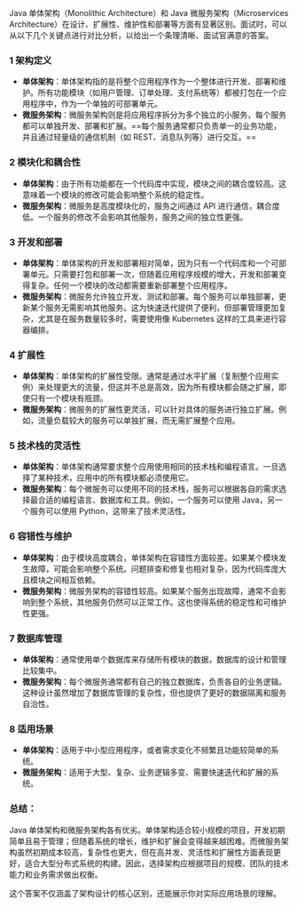 Java 单体架构（Monolithic Architecture）和 Java 微服务架构（Microservices Architecture）在设计、扩展性、维护性和部署等方面有显著区别。面试时，可以从以下几个关键点进行对比分析，以给出一个条理清晰、面试官满意的答案。

### 1   架构定义

   - **单体架构**：单体架构指的是将整个应用程序作为一个整体进行开发、部署和维护。所有功能模块（如用户管理、订单处理、支付系统等）都被打包在一个应用程序中，作为一个单独的可部署单元。
   - **微服务架构**：微服务架构则是将应用程序拆分为多个独立的小服务，每个服务都可以单独开发、部署和扩展。==每个服务通常都只负责单一的业务功能，并且通过轻量级的通信机制（如 REST、消息队列等）进行交互。==

### 2   模块化和耦合性

   - **单体架构**：由于所有功能都在一个代码库中实现，模块之间的耦合度较高。这意味着一个模块的修改可能会影响整个系统的稳定性。
   - **微服务架构**：微服务是高度模块化的，服务之间通过 API 进行通信，耦合度低。一个服务的修改不会影响其他服务，服务之间的独立性更强。

### 3   开发和部署

   - **单体架构**：单体架构的开发和部署相对简单，因为只有一个代码库和一个可部署单元。只需要打包和部署一次，但随着应用程序规模的增大，开发和部署变得复杂。任何一个模块的改动都需要重新部署整个应用程序。
   - **微服务架构**：微服务允许独立开发、测试和部署。每个服务可以单独部署，更新某个服务无需影响其他服务。这为快速迭代提供了便利，但部署管理更加复杂，尤其是在服务数量较多时，需要使用像 Kubernetes 这样的工具来进行容器编排。

### 4   扩展性

   - **单体架构**：单体架构的扩展性受限。通常是通过水平扩展（复制整个应用实例）来处理更大的流量，但这并不总是高效，因为所有模块都会随之扩展，即使只有一个模块有瓶颈。
   - **微服务架构**：微服务的扩展性更灵活，可以针对具体的服务进行独立扩展。例如，流量负载较大的服务可以单独扩展，而无需扩展整个应用。

### 5   技术栈的灵活性

   - **单体架构**：单体架构通常要求整个应用使用相同的技术栈和编程语言。一旦选择了某种技术，应用中的所有模块都必须使用它。
   - **微服务架构**：每个微服务可以使用不同的技术栈，服务可以根据各自的需求选择最合适的编程语言、数据库和工具。例如，一个服务可以使用 Java，另一个服务可以使用 Python，这带来了技术灵活性。

### 6   容错性与维护

   - **单体架构**：由于模块高度耦合，单体架构在容错性方面较差。如果某个模块发生故障，可能会影响整个系统。问题排查和修复也相对复杂，因为代码库庞大且模块之间相互依赖。
   - **微服务架构**：微服务架构的容错性较高。如果某个服务出现故障，通常不会影响到整个系统，其他服务仍然可以正常工作。这也使得系统的稳定性和可维护性更强。

### 7   数据库管理

   - **单体架构**：通常使用单个数据库来存储所有模块的数据，数据库的设计和管理比较集中。
   - **微服务架构**：每个微服务通常都有自己的独立数据库，负责各自的业务逻辑。这种设计虽然增加了数据库管理的复杂性，但也提供了更好的数据隔离和服务自治性。

### 8   适用场景

   - **单体架构**：适用于中小型应用程序，或者需求变化不频繁且功能较简单的系统。
   - **微服务架构**：适用于大型、复杂、业务逻辑多变、需要快速迭代和扩展的系统。

### 总结：
Java 单体架构和微服务架构各有优劣。单体架构适合较小规模的项目，开发初期简单且易于管理；但随着系统的增长，维护和扩展会变得越来越困难。而微服务架构虽然初期成本较高，复杂性也更大，但在高并发、灵活性和扩展性方面表现更好，适合大型分布式系统的构建。因此，选择架构应根据项目的规模、团队的技术能力和业务需求做出权衡。

这个答案不仅涵盖了架构设计的核心区别，还能展示你对实际应用场景的理解。